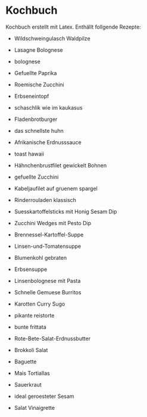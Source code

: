 # Kochbuch
Kochbuch erstellt mit Latex. Enthällt follgende Rezepte:

  - Wildschweingulasch Waldpilze
  - Lasagne Bolognese
  - bolognese
  - Gefuellte Paprika
  - Roemische Zucchini
  - Erbseneintopf
  - schaschlik wie im kaukasus
  - Fladenbrotburger
  - das schnellste huhn
  - Afrikanische Erdnusssauce
  - toast hawaii
  - Hähnchenbrustfilet gewickelt Bohnen
  - gefuellte Zucchini
  - Kabeljaufilet auf gruenem spargel
  - Rinderrouladen klassisch

  - Suesskartoffelsticks mit Honig Sesam Dip
  - Zucchini Wedges mit Pesto Dip
  - Brennessel-Kartoffel-Suppe
  - Linsen-und-Tomatensuppe
  - Blumenkohl gebraten
  - Erbsensuppe
  - Linsenbolognese mit Pasta
  - Schnelle Gemuese Burritos
  - Karotten Curry Sugo
  - pikante reistorte
  - bunte frittata
  - Rote-Bete-Salat-Erdnussbutter
  - Brokkoli Salat

  - Baguette
  - Mais Tortiallas

  - Sauerkraut

  - ideal geroesteter Sesam
  - Salat Vinaigrette
